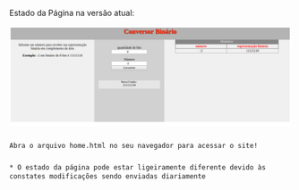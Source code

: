 Estado da Página na versão atual:

![Versão 0.1.00](/images/home_1.00.png)

###

    Abra o arquivo home.html no seu navegador para acessar o site!

###
    
    * O estado da página pode estar ligeiramente diferente devido às constates modificações sendo enviadas diariamente

###
